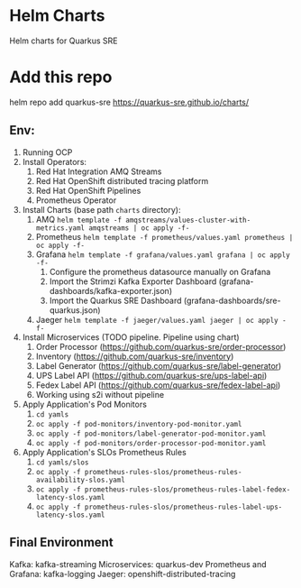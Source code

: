 # Helm Charts

Helm charts for Quarkus SRE

# Add this repo

helm repo add quarkus-sre https://quarkus-sre.github.io/charts/
## Env:

1. Running OCP
2. Install Operators: 
   1. Red Hat Integration AMQ Streams
   2. Red Hat OpenShift distributed tracing platform
   3. Red Hat OpenShift Pipelines
   4. Prometheus Operator
3. Install Charts (base path ```charts``` directory):
   1. AMQ ```helm template -f amqstreams/values-cluster-with-metrics.yaml amqstreams | oc apply -f-```
   2. Prometheus ```helm template -f prometheus/values.yaml prometheus | oc apply -f-```
   3. Grafana ```helm template -f grafana/values.yaml grafana | oc apply -f-```
      1. Configure the prometheus datasource manually on Grafana
      2. Import the Strimzi Kafka Exporter Dashboard (grafana-dashboards/kafka-exporter.json)
      3. Import the Quarkus SRE Dashboard (grafana-dashboards/sre-quarkus.json)
   4. Jaeger ```helm template -f jaeger/values.yaml jaeger | oc apply -f-```
4. Install Microservices (TODO pipeline. Pipeline using chart)
   1. Order Processor (https://github.com/quarkus-sre/order-processor)
   2. Inventory (https://github.com/quarkus-sre/inventory)
   3. Label Generator (https://github.com/quarkus-sre/label-generator)
   4. UPS Label API (https://github.com/quarkus-sre/ups-label-api)
   5. Fedex Label API (https://github.com/quarkus-sre/fedex-label-api)
   6. Working using s2i without pipeline
5. Apply Application's Pod Monitors
   1. ```cd yamls```
   2. ```oc apply -f pod-monitors/inventory-pod-monitor.yaml```
   3. ```oc apply -f pod-monitors/label-generator-pod-monitor.yaml```
   4. ```oc apply -f pod-monitors/order-processor-pod-monitor.yaml```
6. Apply Application's SLOs Prometheus Rules
   1. ```cd yamls/slos```
   2. ```oc apply -f prometheus-rules-slos/prometheus-rules-availability-slos.yaml```
   3. ```oc apply -f prometheus-rules-slos/prometheus-rules-label-fedex-latency-slos.yaml```
   4. ```oc apply -f prometheus-rules-slos/prometheus-rules-label-ups-latency-slos.yaml```

## Final Environment

Kafka: kafka-streaming
Microservices: quarkus-dev
Prometheus and Grafana: kafka-logging
Jaeger: openshift-distributed-tracing